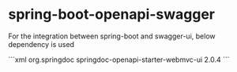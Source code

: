 # spring-boot-openapi-swagger

For the integration between spring-boot and swagger-ui, below dependency is used
<p>
```xml
    <dependency>
        <groupId>org.springdoc</groupId>
        <artifactId>springdoc-openapi-starter-webmvc-ui</artifactId>
        <version>2.0.4</version>
    </dependency>
```
